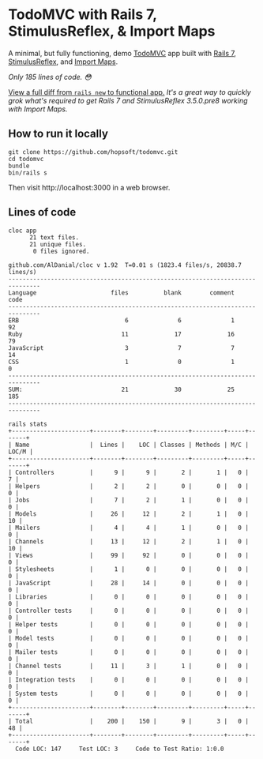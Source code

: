 # TodoMVC with Rails 7, StimulusReflex, & Import Maps

A minimal, but fully functioning, demo [TodoMVC](https://todomvc.com/) app built with [Rails 7](https://rubyonrails.org/2021/12/15/Rails-7-fulfilling-a-vision), [StimulusReflex](https://docs.stimulusreflex.com/), and [Import Maps](https://github.com/WICG/import-maps).

_Only 185 lines of code. 😳_

[View a full diff from `rails new` to functional app.](https://github.com/hopsoft/todomvc/compare/69d97c94872895f0cdead979c70fb766919bb872...fa587157386c010876279cffeffa037162c5205e) _It's a great way to quickly grok what's required to get Rails 7 and StimulusReflex 3.5.0.pre8 working with Import Maps._

## How to run it locally

```
git clone https://github.com/hopsoft/todomvc.git
cd todomvc
bundle
bin/rails s
```

Then visit http://localhost:3000 in a web browser.

## Lines of code

```
cloc app
      21 text files.
      21 unique files.
       0 files ignored.

github.com/AlDanial/cloc v 1.92  T=0.01 s (1823.4 files/s, 20838.7 lines/s)
-------------------------------------------------------------------------------
Language                     files          blank        comment           code
-------------------------------------------------------------------------------
ERB                              6              6              1             92
Ruby                            11             17             16             79
JavaScript                       3              7              7             14
CSS                              1              0              1              0
-------------------------------------------------------------------------------
SUM:                            21             30             25            185
-------------------------------------------------------------------------------
```

```
rails stats
+----------------------+--------+--------+---------+---------+-----+-------+
| Name                 |  Lines |    LOC | Classes | Methods | M/C | LOC/M |
+----------------------+--------+--------+---------+---------+-----+-------+
| Controllers          |      9 |      9 |       2 |       1 |   0 |     7 |
| Helpers              |      2 |      2 |       0 |       0 |   0 |     0 |
| Jobs                 |      7 |      2 |       1 |       0 |   0 |     0 |
| Models               |     26 |     12 |       2 |       1 |   0 |    10 |
| Mailers              |      4 |      4 |       1 |       0 |   0 |     0 |
| Channels             |     13 |     12 |       2 |       1 |   0 |    10 |
| Views                |     99 |     92 |       0 |       0 |   0 |     0 |
| Stylesheets          |      1 |      0 |       0 |       0 |   0 |     0 |
| JavaScript           |     28 |     14 |       0 |       0 |   0 |     0 |
| Libraries            |      0 |      0 |       0 |       0 |   0 |     0 |
| Controller tests     |      0 |      0 |       0 |       0 |   0 |     0 |
| Helper tests         |      0 |      0 |       0 |       0 |   0 |     0 |
| Model tests          |      0 |      0 |       0 |       0 |   0 |     0 |
| Mailer tests         |      0 |      0 |       0 |       0 |   0 |     0 |
| Channel tests        |     11 |      3 |       1 |       0 |   0 |     0 |
| Integration tests    |      0 |      0 |       0 |       0 |   0 |     0 |
| System tests         |      0 |      0 |       0 |       0 |   0 |     0 |
+----------------------+--------+--------+---------+---------+-----+-------+
| Total                |    200 |    150 |       9 |       3 |   0 |    48 |
+----------------------+--------+--------+---------+---------+-----+-------+
  Code LOC: 147     Test LOC: 3     Code to Test Ratio: 1:0.0
```
